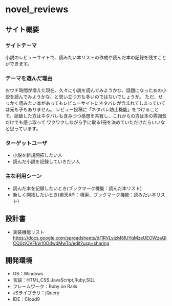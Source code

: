 # novel_reviews

## サイト概要
### サイトテーマ
小説のレビューサイトで、読みたい本リストの作成や読んだ本の記録を残すことができます。

### テーマを選んだ理由
おウチ時間が増えた現在、久々に小説を読んでみようかな、話題になったあの小説を読んでみようかな、と思い立つ方も多いのではないでしょうか。
ただ、せっかく読みたい本があってもレビューサイトにネタバレが含まれてしまっていては元も子もありません。
レビュー投稿に「ネタバレ防止機能」をつけることで、読破した方はネタバレも含みつつ感想を共有し、これからの方は本の雰囲気だけでも感じ取って
ワクワクしながら手に取る1冊を決めていただけたらいいなと思っています。

### ターゲットユーザ
- 小説を新規開拓したい人
- 読んだ小説を記録していきたい人

### 主な利用シーン
- 読んだ本を記録したいとき(ブックマーク機能：読んだ本リスト)
- 新しく開拓したいとき(楽天API：検索、ブックマーク機能：読みたい本リスト)

## 設計書
- 実装機能リスト
https://docs.google.com/spreadsheets/d/1RVLvjzM8IUYqMzeUEOWzaQICQ0zjOVFkw10OdwdMwTo/edit?usp=sharing

## 開発環境
- OS：Windows
- 言語：HTML,CSS,JavaScript,Ruby,SQL
- フレームワーク：Ruby on Rails
- JSライブラリ：jQuery
- IDE：Cloud9
